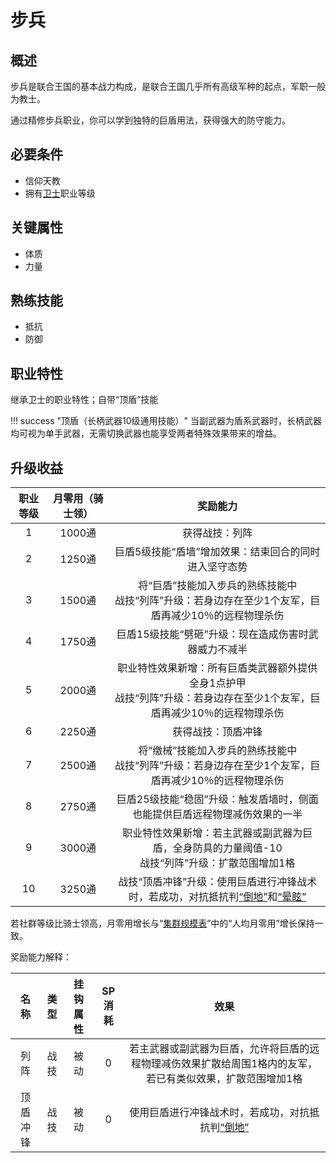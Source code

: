 # 步兵

## 概述

步兵是联合王国的基本战力构成，是联合王国几乎所有高级军种的起点，军职一般为教士。

通过精修步兵职业，你可以学到独特的巨盾用法，获得强大的防守能力。

## 必要条件

* 信仰天教
* 拥有<a href="../../../basicJob/Guard" target="_blank">卫士</a>职业等级

## 关键属性

* 体质
* 力量

## 熟练技能

* 抵抗
* 防御
  
## 职业特性

继承卫士的职业特性；自带“顶盾”技能

!!! success "顶盾（长柄武器10级通用技能）"
    当副武器为盾系武器时，长柄武器均可视为单手武器，无需切换武器也能享受两者特殊效果带来的增益。

## 升级收益

职业等级|月零用（骑士领）|奖励能力
:--:|:--:|:--:
1|1000通|获得战技：列阵
2|1250通|巨盾5级技能“盾墙”增加效果：结束回合的同时进入坚守态势
3|1500通|将“巨盾”技能加入步兵的熟练技能中<br>战技“列阵”升级：若身边存在至少1个友军，巨盾再减少10％的远程物理杀伤
4|1750通|巨盾15级技能“劈砸”升级：现在造成伤害时武器威力不减半
5|2000通|职业特性效果新增：所有巨盾类武器额外提供全身1点护甲<br>战技“列阵”升级：若身边存在至少1个友军，巨盾再减少10％的远程物理杀伤
6|2250通|获得战技：顶盾冲锋
7|2500通|将“缴械”技能加入步兵的熟练技能中<br>战技“列阵”升级：若身边存在至少1个友军，巨盾再减少10％的远程物理杀伤
8|2750通|巨盾25级技能“稳固”升级：触发盾墙时，侧面也能提供巨盾远程物理减伤效果的一半
9|3000通|职业特性效果新增：若主武器或副武器为巨盾，全身防具的力量阈值-10<br>战技“列阵”升级：扩散范围增加1格
10|3250通|战技“顶盾冲锋”升级：使用巨盾进行冲锋战术时，若成功，对抗抵抗判<a href="../../../../status/normal/#倒地" target="_blank">“倒地”</a>和<a href="../../../../status/normal/#晕眩" target="_blank">“晕眩”</a>

若社群等级比骑士领高，月零用增长与“<a href="../../../scaleList" target="_blank">集群规模表</a>”中的“人均月零用”增长保持一致。

奖励能力解释：

名称|类型|挂钩属性|SP消耗|效果
:--:|:--:|:--:|:--:|:--:
列阵|战技|被动|0|若主武器或副武器为巨盾，允许将巨盾的远程物理减伤效果扩散给周围1格内的友军，若已有类似效果，扩散范围增加1格
顶盾冲锋|战技|被动|0|使用巨盾进行冲锋战术时，若成功，对抗抵抗判<a href="../../../../status/normal/#倒地" target="_blank">“倒地”</a>

